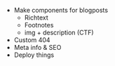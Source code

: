 - Make components for blogposts
  - Richtext
  - Footnotes
  - img + description (CTF)
- Custom 404
- Meta info & SEO
- Deploy things
